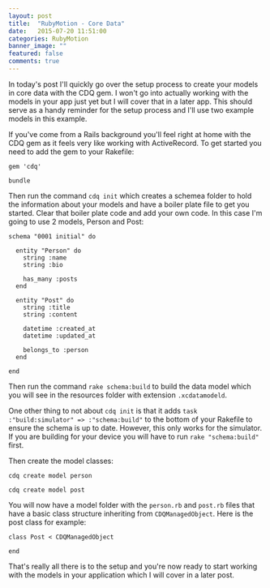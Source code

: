 ```yaml
---
layout: post
title:  "RubyMotion - Core Data"
date:   2015-07-20 11:51:00
categories: RubyMotion
banner_image: ""
featured: false
comments: true
---
```


In today's post I'll quickly go over the setup process to create your models in core data with the CDQ gem.  I won't go into actually working with the models in your app just yet but I will cover that in a later app.  This should serve as a handy reminder for the setup process and I'll use two example models in this example.

<!--more-->

If you've come from a Rails background you'll feel right at home with the CDQ gem as it feels very like working with ActiveRecord.  To get started you need to add the gem to your Rakefile:

    gem 'cdq'

    bundle

Then run the command ```cdq init``` which creates a schemea folder to hold the information about your models and have a boiler plate file to get you started.  Clear that boiler plate code and add your own code.  In this case I'm going to use 2 models, Person and Post:

    schema "0001 initial" do

      entity "Person" do
        string :name
        string :bio

        has_many :posts
      end

      entity "Post" do
        string :title
        string :content

        datetime :created_at
        datetime :updated_at

        belongs_to :person
      end

    end
    
Then run the command ```rake schema:build``` to build the data model which you will see in the resources folder with extension ```.xcdatamodeld```.

One other thing to not about ```cdq init``` is that it adds ```task :"build:simulator" => :"schema:build"``` to the bottom of your Rakefile to ensure the schema is up to date.  However, this only works for the simulator.  If you are building for your device you will have to run ```rake "schema:build"``` first.

Then create the model classes:

    cdq create model person
    
    cdq create model post

You will now have a model folder with the ```person.rb``` and ```post.rb``` files that have a basic class structure inheriting from ```CDQManagedObject```. Here is the post class for example:

    class Post < CDQManagedObject

    end
    
That's really all there is to the setup and you're now ready to start working with the models in your application which I will cover in a later post.